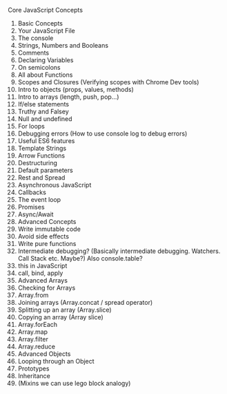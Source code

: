 Core JavaScript Concepts

1. Basic Concepts
  1. Your JavaScript File
  2. The console
  3. Strings, Numbers and Booleans
  4. Comments
  5. Declaring Variables
  6. On semicolons
  7. All about Functions
  9. Scopes and Closures (Verifying scopes with Chrome Dev tools)
  11. Intro to objects (props, values, methods)
  12. Intro to arrays (length, push, pop...)
  13. If/else statements
  14. Truthy and Falsey
  15. Null and undefined
  16. For loops
  17. Debugging errors (How to use console log to debug errors)
2. Useful ES6 features
  1. Template Strings
  2. Arrow Functions
  3. Destructuring
  4. Default parameters
  5. Rest and Spread
3. Asynchronous JavaScript
  1. Callbacks
  2. The event loop
  3. Promises
  4. Async/Await
4. Advanced Concepts
  1. Write immutable code
  2. Avoid side effects
  3. Write pure functions
  4. Intermediate debugging? (Basically intermediate debugging. Watchers. Call Stack etc. Maybe?) Also console.table?
  5. this in JavaScript
  6. call, bind, apply
5. Advanced Arrays
  1. Checking for Arrays
  2. Array.from
  3. Joining arrays (Array.concat / spread operator)
  4. Splitting up an array (Array.slice)
  5. Copying an array (Array slice)
  6. Array.forEach
  7. Array.map
  8. Array.filter
  9. Array.reduce
6. Advanced Objects
  3. Looping through an Object
  1. Prototypes
  2. Inheritance
  3. (Mixins we can use lego block analogy)
